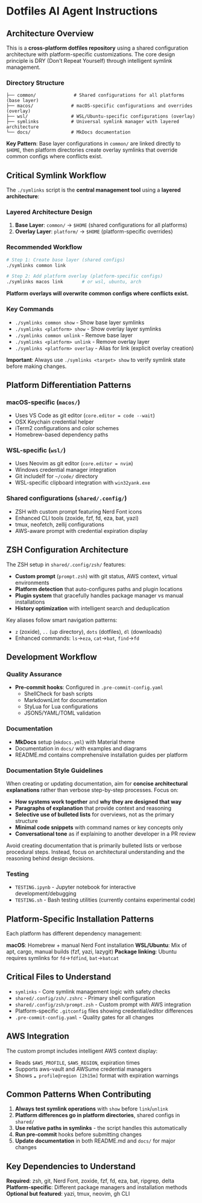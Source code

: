 # Dotfiles AI Agent Instructions

## Architecture Overview

This is a **cross-platform dotfiles repository** using a shared configuration architecture with platform-specific customizations. The core design principle is DRY (Don't Repeat Yourself) through intelligent symlink management.

### Directory Structure

```text
├── common/              # Shared configurations for all platforms (base layer)
├── macos/              # macOS-specific configurations and overrides (overlay)
├── wsl/                # WSL/Ubuntu-specific configurations (overlay)
├── symlinks            # Universal symlink manager with layered architecture
└── docs/               # MkDocs documentation
```

**Key Pattern**: Base layer configurations in `common/` are linked directly to `$HOME`, then platform directories create overlay symlinks that override common configs where conflicts exist.

## Critical Symlink Workflow

The `./symlinks` script is the **central management tool** using a **layered architecture**:

### Layered Architecture Design

1. **Base Layer**: `common/` → `$HOME` (shared configurations for all platforms)
2. **Overlay Layer**: `platform/` → `$HOME` (platform-specific overrides)

### Recommended Workflow

```bash
# Step 1: Create base layer (shared configs)
./symlinks common link

# Step 2: Add platform overlay (platform-specific configs)
./symlinks macos link       # or wsl, ubuntu, arch
```

**Platform overlays will overwrite common configs where conflicts exist.**

### Key Commands

- `./symlinks common show` - Show base layer symlinks
- `./symlinks <platform> show` - Show overlay layer symlinks  
- `./symlinks common unlink` - Remove base layer
- `./symlinks <platform> unlink` - Remove overlay layer
- `./symlinks <platform> overlay` - Alias for link (explicit overlay creation)

**Important**: Always use `./symlinks <target> show` to verify symlink state before making changes.

## Platform Differentiation Patterns

### macOS-specific (`macos/`)

- Uses VS Code as git editor (`core.editor = code --wait`)
- OSX Keychain credential helper
- iTerm2 configurations and color schemes
- Homebrew-based dependency paths

### WSL-specific (`wsl/`)

- Uses Neovim as git editor (`core.editor = nvim`)
- Windows credential manager integration
- Git includeIf for `~/code/` directory
- WSL-specific clipboard integration with `win32yank.exe`

### Shared configurations (`shared/.config/`)

- ZSH with custom prompt featuring Nerd Font icons
- Enhanced CLI tools (zoxide, fzf, fd, eza, bat, yazi)
- tmux, neofetch, zellij configurations
- AWS-aware prompt with credential expiration display

## ZSH Configuration Architecture

The ZSH setup in `shared/.config/zsh/` features:

- **Custom prompt** (`prompt.zsh`) with git status, AWS context, virtual environments
- **Platform detection** that auto-configures paths and plugin locations
- **Plugin system** that gracefully handles package manager vs manual installations
- **History optimization** with intelligent search and deduplication

Key aliases follow smart navigation patterns:

- `z` (zoxide), `..` (up directory), `dots` (dotfiles), `dl` (downloads)
- Enhanced commands: `ls`→`eza`, `cat`→`bat`, `find`→`fd`

## Development Workflow

### Quality Assurance

- **Pre-commit hooks**: Configured in `.pre-commit-config.yaml`
  - ShellCheck for bash scripts
  - MarkdownLint for documentation
  - StyLua for Lua configurations
  - JSON5/YAML/TOML validation

### Documentation

- **MkDocs** setup (`mkdocs.yml`) with Material theme
- Documentation in `docs/` with examples and diagrams
- README.md contains comprehensive installation guides per platform

### Documentation Style Guidelines

When creating or updating documentation, aim for **concise architectural explanations** rather than verbose step-by-step processes. Focus on:

- **How systems work together** and **why they are designed that way**
- **Paragraphs of explanation** that provide context and reasoning
- **Selective use of bulleted lists** for overviews, not as the primary structure
- **Minimal code snippets** with command names or key concepts only
- **Conversational tone** as if explaining to another developer in a PR review

Avoid creating documentation that is primarily bulleted lists or verbose procedural steps. Instead, focus on architectural understanding and the reasoning behind design decisions.

### Testing

- `TESTING.ipynb` - Jupyter notebook for interactive development/debugging
- `TESTING.sh` - Bash testing utilities (currently contains experimental code)

## Platform-Specific Installation Patterns

Each platform has different dependency management:

**macOS**: Homebrew + manual Nerd Font installation
**WSL/Ubuntu**: Mix of apt, cargo, manual builds (fzf, yazi, lazygit)
**Package linking**: Ubuntu requires symlinks for `fd`→`fdfind`, `bat`→`batcat`

## Critical Files to Understand

- `symlinks` - Core symlink management logic with safety checks
- `shared/.config/zsh/.zshrc` - Primary shell configuration
- `shared/.config/zsh/prompt.zsh` - Custom prompt with AWS integration
- Platform-specific `.gitconfig` files showing credential/editor differences
- `.pre-commit-config.yaml` - Quality gates for all changes

## AWS Integration

The custom prompt includes intelligent AWS context display:

- Reads `$AWS_PROFILE`, `$AWS_REGION`, expiration times
- Supports aws-vault and AWSume credential managers
- Shows `☁️ profile@region [2h15m]` format with expiration warnings

## Common Patterns When Contributing

1. **Always test symlink operations** with `show` before `link`/`unlink`
2. **Platform differences go in platform directories**, shared configs in `shared/`
3. **Use relative paths in symlinks** - the script handles this automatically
4. **Run pre-commit** hooks before submitting changes
5. **Update documentation** in both README.md and `docs/` for major changes

## Key Dependencies to Understand

**Required**: zsh, git, Nerd Font, zoxide, fzf, fd, eza, bat, ripgrep, delta
**Platform-specific**: Different package managers and installation methods
**Optional but featured**: yazi, tmux, neovim, gh CLI
